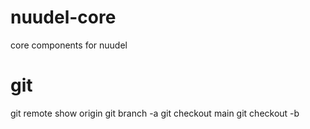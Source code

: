 # nuudel-core

core components for nuudel

# git

git remote show origin
git branch -a
git checkout main
git checkout -b <newbranch>
